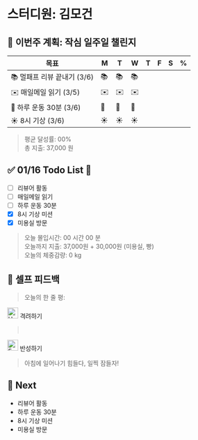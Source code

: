 # 스터디원: 김모건

## 🚀 이번주 계획: 작심 일주일 챌린지

| 목표                        | M   | T   | W   | T   | F   | S   | %   |
| --------------------------- | --- | --- | --- | --- | --- | --- | --- |
| 📚 멀패프 리뷰 끝내기 (3/6) | 📚  | 📚  | 📚  |     |     |     |     |
| ✉️ 매일메일 읽기 (3/5)      | ✉️  | ✉️  | ✉️  |     |     |     |     |
| 💪 하루 운동 30분 (3/6)     | 💪  | 💪  | 💪  |     |     |     |     |
| ☀️ 8시 기상 (3/6)           | ☀️  | ☀️  | ☀️  |     |     |     |     |

> 평균 달성률: 00% <br>
> 총 지출: 37,000 원 <br>

## ✅ 01/16 Todo List 🌅

- [ ] 리뷰어 활동
- [ ] 매일메일 읽기
- [ ] 하루 운동 30분
- [x] 8시 기상 미션
- [x] 미용실 방문

> 오늘 몰입시간: 00 시간 00 분<br>
> 오늘까지 지출: 37,000원 + 30,000원 (미용실, 빵)<br>
> 오늘의 체중감량: 0 kg

## 🎉 셀프 피드백

> 오늘의 한 줄 평:

<img src="https://raw.githubusercontent.com/Tarikul-Islam-Anik/Animated-Fluent-Emojis/master/Emojis/Smilies/Hugging%20Face.png" alt="Hugging Face" width="25" height="25"> 격려하기</img>

> <br>

<img src="https://raw.githubusercontent.com/Tarikul-Islam-Anik/Animated-Fluent-Emojis/master/Emojis/Smilies/Face%20with%20Monocle.png" alt="Face with Monocle" width="25" height="25"> 반성하기</img>

> 아침에 일어나기 힘들다, 일찍 잠들자! <br>

## 🌱 Next

- 리뷰어 활동
- 하루 운동 30분
- 8시 기상 미션
- 미용실 방문
